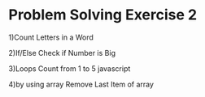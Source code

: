 # Problem Solving Exercise 2

1)Count Letters in a Word

2)If/Else
 Check if Number is Big

3)Loops
 Count from 1 to 5
javascript

4)by using array Remove Last Item of array